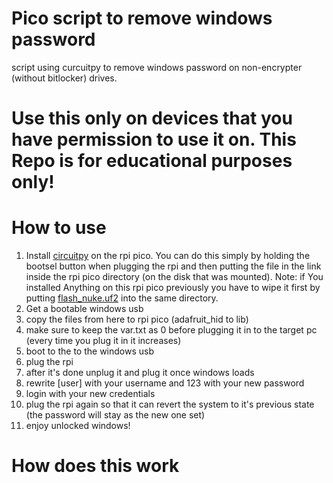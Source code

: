 # Pico script to remove windows password
script using curcuitpy to remove windows password on non-encrypter (without bitlocker) drives.
# Use this only on devices that you have permission to use it on. This Repo is for educational purposes only!
# How to use
1. Install [circuitpy](https://circuitpython.org/board/raspberry_pi_pico/) on the rpi pico. You can do this simply by holding the bootsel button when plugging the rpi and then putting the file in the link inside the rpi pico directory (on the disk that was mounted). Note: if You installed Anything on this rpi pico previously you have to wipe it first by putting [flash_nuke.uf2](https://github.com/dwelch67/raspberrypi-pico/raw/main/flash_nuke.uf2) into the same directory.
2. Get a bootable windows usb
3. copy the files from here to rpi pico (adafruit_hid to lib)
4. make sure to keep the var.txt as 0 before plugging it in to the target pc (every time you plug it in it increases)
5. boot to the to the windows usb
6. plug the rpi
7. after it's done unplug it and plug it once windows loads
9. rewrite [user] with your username and 123 with your new password
10. login with your new credentials
11. plug the rpi again so that it can revert the system to it's previous state (the password will stay as the new one set)
12. enjoy unlocked windows!
# How does this work
